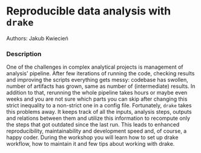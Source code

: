 # Reproducible data analysis with `drake`

Authors: Jakub Kwiecień

### Description

One of the challenges in complex analytical projects is management of analysis' pipeline. After few iterations of running the code, checking results and improving the scripts everything gets messy: codebase has swollen, number of artifacts has grown, same as number of (intermediate) results. In addition to that, rerunning the whole pipeline takes hours or maybe even weeks and you are not sure which parts you can skip after changing this strict inequality to a non-strict one in a config file. Fortunately, `drake` takes this problems away. It keeps track of all the inputs, analysis steps, outputs and relations between them and utilize this information to recompute only the steps that got outdated since the last run. This leads to enhanced reproducibility, maintainability and development speed and, of course, a happy coder. During the workshop you will learn how to set up drake workflow, how to maintain it and few tips about working with drake.